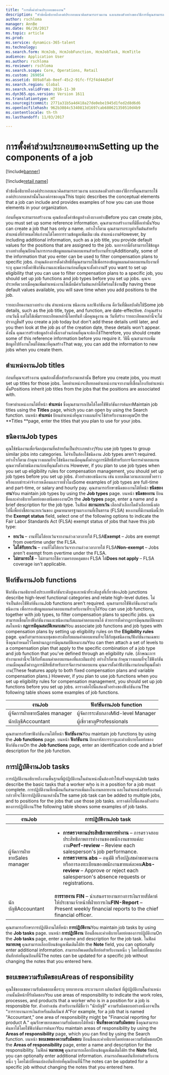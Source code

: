 ```yaml
---
title: "การตั้งค่าส่วนประกอบของงาน"
description: "หัวข้อนี้อธิบายถึงองค์ประกอบแนวคิดสามารถรวมงาน และแสดงตัวอย่างของวิธีการที่คุณสามารถใช้องค์ประกอบเหล่านั้นในองค์กรของคุณ"
author: rschloma
manager: AnnBe
ms.date: 06/20/2017
ms.topic: article
ms.prod: 
ms.service: dynamics-365-talent
ms.technology: 
ms.search.form: HcmJob, HcmJobFunction, HcmJobTask, HcmTitle
audience: Application User
ms.author: rschloma
ms.reviewer: rschloma
ms.search.scope: Core, Operations, Retail
ms.custom: 269054
ms.assetid: 889a8fab-0eef-45c2-91fc-ff2f4d44d54f
ms.search.region: Global
ms.search.validFrom: 2016-11-30
ms.dyn365.ops.version: Version 1611
ms.translationtype: HT
ms.sourcegitcommit: 2771a31b5a4d418a27de0ebe1945d1fed2d8d6d6
ms.openlocfilehash: 962b3084c5340813d1697cab680621350510d4b9
ms.contentlocale: th-th
ms.lasthandoff: 11/03/2017

---
```


# <a name="setting-up-the-components-of-a-job"></a><span data-ttu-id="6810e-103">การตั้งค่าส่วนประกอบของงาน</span><span class="sxs-lookup"><span data-stu-id="6810e-103">Setting up the components of a job</span></span>

[!include[banner](includes/banner.md)]

[!include[retail name](includes/retail-name.md)]


<span data-ttu-id="6810e-104">หัวข้อนี้อธิบายถึงองค์ประกอบแนวคิดสามารถรวมงาน และแสดงตัวอย่างของวิธีการที่คุณสามารถใช้องค์ประกอบเหล่านั้นในองค์กรของคุณ</span><span class="sxs-lookup"><span data-stu-id="6810e-104">This topic describes the conceptual elements that a job can include and provides examples of how you can use those elements in your organization.</span></span> 

<span data-ttu-id="6810e-105">ก่อนที่คุณจะสามารถสร้างงาน คุณต้องตั้งค่าข้อมูลอ้างอิงบางอย่าง</span><span class="sxs-lookup"><span data-stu-id="6810e-105">Before you can create jobs, you must set up some reference information.</span></span> <span data-ttu-id="6810e-106">คุณสามารถสร้างงานที่มีชื่อเท่านั้น</span><span class="sxs-lookup"><span data-stu-id="6810e-106">You can create a job that has only a name.</span></span> <span data-ttu-id="6810e-107">อย่างไรก็ตาม คุณสามารถระบุค่าเริ่มต้นสำหรับตำแหน่งที่กำหนดให้แก่งานได้โดยการรวมข้อมูลเพิ่มเติม เช่น ตำแหน่งงาน</span><span class="sxs-lookup"><span data-stu-id="6810e-107">However, by including additional information, such as a job title, you provide default values for the positions that are assigned to the job.</span></span> <span data-ttu-id="6810e-108">นอกจากนี้ยังสามารถใช้ข้อมูลบางอย่างที่คุณป้อนในการกรองข้อมูลแผนค่าตอบแทนสำหรับงานที่ระบุ</span><span class="sxs-lookup"><span data-stu-id="6810e-108">Additionally, some of the information that you enter can be used to filter compensation plans to specific jobs.</span></span> <span data-ttu-id="6810e-109">ถ้าคุณต้องการตั้งค่าสิทธิ์ที่คุณสามารถใช้เพื่อกรองข้อมูลแผนค่าตอบแทนกับงานที่ระบุ คุณควรตั้งค่าฟังก์ชันงานและชนิดงานก่อนที่คุณจะตั้งค่างาน</span><span class="sxs-lookup"><span data-stu-id="6810e-109">If you want to set up eligibility that you can use to filter compensation plans to a specific job, you should set up job functions and job types before you set up jobs.</span></span> <span data-ttu-id="6810e-110">คุณจะประหยัดเวลาเมื่อคุณเพิ่มตำแหน่งงานได้เมื่อมีค่าเริ่มต้นเหล่านี้ที่พร้อมใช้งาน</span><span class="sxs-lookup"><span data-stu-id="6810e-110">By having these default values available, you will save time when you add positions to the job.</span></span> 

<span data-ttu-id="6810e-111">รายละเอียดงานบางอย่าง เช่น ตำแหน่งงาน ชนิดงาน และฟังก์ชันงาน คือวันที่มีผลบังคับใช้</span><span class="sxs-lookup"><span data-stu-id="6810e-111">Some job details, such as the job title, type, and function, are date-effective.</span></span> <span data-ttu-id="6810e-112">ถ้าคุณสร้างงานวันนี้ แต่ไม่ได้เพิ่มรายละเอียดเหล่านี้โดยทันที เมื่อคุณดูงาน ณ วันที่สร้าง รายละเอียดเหล่านี้จะไม่ปรากฏขึ้น</span><span class="sxs-lookup"><span data-stu-id="6810e-112">If you create a job today but don't add these details until later, and you then look at the job as of the creation date, these details won't appear.</span></span> <span data-ttu-id="6810e-113">ดังนั้น คุณควรสร้างข้อมูลอ้างอิงนี้บางส่วนก่อนที่คุณจะต้องใช้</span><span class="sxs-lookup"><span data-stu-id="6810e-113">Therefore, you should create some of this reference information before you require it.</span></span> <span data-ttu-id="6810e-114">วิธีนี้ คุณสามารถเพิ่มข้อมูลไปยังงานใหม่ได้ขณะที่คุณสร้าง</span><span class="sxs-lookup"><span data-stu-id="6810e-114">That way, you can add the information to new jobs when you create them.</span></span>

## <a name="job-titles"></a><span data-ttu-id="6810e-115">ตำแหน่งงาน</span><span class="sxs-lookup"><span data-stu-id="6810e-115">Job titles</span></span>
<span data-ttu-id="6810e-116">ก่อนที่คุณจะสร้างงาน คุณต้องตั้งชื่อสำหรับงานเหล่านั้น </span><span class="sxs-lookup"><span data-stu-id="6810e-116">Before you create jobs, you must set up titles for those jobs.</span></span> <span data-ttu-id="6810e-117">โดยตำแหน่งจะสืบทอดตำแหน่งงานจากงานที่เชื่อมโยงกับตำแหน่งนั้น</span><span class="sxs-lookup"><span data-stu-id="6810e-117">Positions inherit job titles from the jobs that the positions are associated with.</span></span> 

<span data-ttu-id="6810e-118">รักษาตำแหน่งงานได้ที่หน้า **ตำแหน่ง** ซึ่งคุณสามารถเปิดได้โดยใช้ฟังก์ชันการค้นหา</span><span class="sxs-lookup"><span data-stu-id="6810e-118">Maintain job titles using the **Titles** page, which you can open by using the Search function.</span></span> <span data-ttu-id="6810e-119">บนหน้า **ตำแหน่ง** ป้อนตำแหน่งที่คุณวางแผนที่จะใช้สำหรับงานของคุณ</span><span class="sxs-lookup"><span data-stu-id="6810e-119">On the **Titles **page, enter the titles that you plan to use for your jobs.</span></span>

## <a name="job-types"></a><span data-ttu-id="6810e-120">ชนิดงาน</span><span class="sxs-lookup"><span data-stu-id="6810e-120">Job types</span></span>
<span data-ttu-id="6810e-121">คุณใช้ชนิดงานเพื่อจัดกลุ่มงานที่คล้ายกันเป็นประเภทต่างๆ</span><span class="sxs-lookup"><span data-stu-id="6810e-121">You use job types to group similar jobs into categories.</span></span> <span data-ttu-id="6810e-122">ไม่จำเป็นต้องใช้ชนิดงาน </span><span class="sxs-lookup"><span data-stu-id="6810e-122">Job types aren't required.</span></span> <span data-ttu-id="6810e-123">อย่างไรก็ตาม ถ้าคุณวางแผนที่จะใช้ชนิดงานเมื่อคุณตั้งค่ากฎการมีสิทธิ์สำหรับการจัดการค่าตอบแทน คุณควรตั้งค่าชนิดงานก่อนที่คุณตั้งค่างาน </span><span class="sxs-lookup"><span data-stu-id="6810e-123">However, if you plan to use job types when you set up eligibility rules for compensation management, you should set up job types before you set up jobs.</span></span> <span data-ttu-id="6810e-124">ตัวอย่างของชนิดงาน เช่น แบบเต็มเวลาและแบบชั่วคราว หรือแบบชำระค่าจ้างรายเดือนและรายชั่วโมง</span><span class="sxs-lookup"><span data-stu-id="6810e-124">Some examples of job types are full-time and part-time, or salary and hourly pay.</span></span> <span data-ttu-id="6810e-125">คุณสามารถรักษาชนิดของงานได้ที่หน้า **ชนิดของงาน**</span><span class="sxs-lookup"><span data-stu-id="6810e-125">You maintain job types by using the **Job types** page.</span></span> <span data-ttu-id="6810e-126">บนหน้า **ชนิดของงาน** ป้อนชื่อและคำอธิบายโดยย่อของชนิดของงาน</span><span class="sxs-lookup"><span data-stu-id="6810e-126">On the **Job types** page, enter a name and a brief description for the job type.</span></span> <span data-ttu-id="6810e-127">ในฟิลด์ **สถานะยกเว้น** เลือกตัวเลือกใดตัวเลือกหนึ่งต่อไปนี้เพื่อบ่งชี้สถานะยกเว้นของ ฎหมายมาตรฐานแรงงานที่เป็นธรรม (FLSA) ของงานที่มีงานชนิดนี้:</span><span class="sxs-lookup"><span data-stu-id="6810e-127">In the **Exempt status** field, select one of the following options to indicate the Fair Labor Standards Act (FLSA) exempt status of jobs that have this job type:</span></span>

-   <span data-ttu-id="6810e-128">**ยกเว้น** – งานที่ไม่ได้ยกเว้นจากงานล่วงเวลาภายใต้ FLSA</span><span class="sxs-lookup"><span data-stu-id="6810e-128">**Exempt** – Jobs are exempt from overtime under the FLSA.</span></span>
-   <span data-ttu-id="6810e-129">**ไม่ได้รับยกเว้น** – งานที่ไม่ได้ยกเว้นจากงานล่วงเวลาภายใต้ FLSA</span><span class="sxs-lookup"><span data-stu-id="6810e-129">**Non-exempt** – Jobs aren't exempt from overtime under the FLSA.</span></span>
-   <span data-ttu-id="6810e-130">**ไม่สามารถใช้** – ไม่สามารถใช้ความครอบคลุมของ FLSA ได้</span><span class="sxs-lookup"><span data-stu-id="6810e-130">**Does not apply** – FLSA coverage isn't applicable.</span></span>

## <a name="job-functions"></a><span data-ttu-id="6810e-131">ฟังก์ชันงาน</span><span class="sxs-lookup"><span data-stu-id="6810e-131">Job functions</span></span>
<span data-ttu-id="6810e-132">ฟังก์ชันงานอธิบายถึงประเภทฟังก์ชันระดับสูงและหน้าที่ระดับสูงที่เกี่ยวข้อง</span><span class="sxs-lookup"><span data-stu-id="6810e-132">Job junctions describe high-level functional categories and relate high-level duties.</span></span> <span data-ttu-id="6810e-133">ไม่จำเป็นต้องใช้ฟังก์ชันงาน</span><span class="sxs-lookup"><span data-stu-id="6810e-133">Job functions aren't required.</span></span> <span data-ttu-id="6810e-134">คุณสามารถใช้ฟังก์ชันงานร่วมกับชนิดงาน เพื่อกรองข้อมูลแผนค่าตอบแทนสำหรับงานที่ระบุได้</span><span class="sxs-lookup"><span data-stu-id="6810e-134">You can use job functions, together with job types, to filter compensation plans to specific jobs.</span></span> <span data-ttu-id="6810e-135">คุณสามารถเชื่อมโยงฟังก์ชันงานและชนิดงานกับแผนค่าตอบแทนได้ ด้วยการตั้งค่ากฎการมีคุณสมบัติเหมาะสมในหน้า **กฎการมีคุณสมบัติเหมาะสม**</span><span class="sxs-lookup"><span data-stu-id="6810e-135">You associate job functions and job types with compensation plans by setting up eligibility rules on the **Eligibility rules** page.</span></span> <span data-ttu-id="6810e-136">คุณยังสามารถแนบชุดของระดับกับแผนค่าตอบแทนที่จะใช้กับชุดชนิดงาน/ฟังก์ชันงานเฉพาะ ซึ่งคุณกำหนดไว้โดยผ่านกฎการมีคุณสมบัติเหมาะสม</span><span class="sxs-lookup"><span data-stu-id="6810e-136">You can then attach a set of levels to a compensation plan that apply to the specific combination of a job type and job function that you've defined through an eligibility rule.</span></span> <span data-ttu-id="6810e-137">(ลักษณะการทำงานเหล่านี้จะใช้กับทั้งแผนค่าตอบแทนคงที่และผันแปร) อย่างไรก็ตาม ถ้าคุณวางแผนที่จะใช้ฟังก์ชันงานเมื่อคุณตั้งค่ากฎการมีสิทธิ์สำหรับการจัดการค่าตอบแทน คุณควรตั้งค่าฟังก์ชันงานก่อนที่คุณตั้งค่างาน</span><span class="sxs-lookup"><span data-stu-id="6810e-137">(These features apply to both fixed compensation plans and variable compensation plans.) However, if you plan to use job functions when you set up eligibility rules for compensation management, you should set up job functions before you set up jobs.</span></span> <span data-ttu-id="6810e-138">ตารางต่อไปนี้แสดงตัวอย่างของฟังก์ชันงาน</span><span class="sxs-lookup"><span data-stu-id="6810e-138">The following table shows some examples of job functions.</span></span>

| <span data-ttu-id="6810e-139">งาน</span><span class="sxs-lookup"><span data-stu-id="6810e-139">Job</span></span>           | <span data-ttu-id="6810e-140">ฟังก์ชันงาน</span><span class="sxs-lookup"><span data-stu-id="6810e-140">Job function</span></span>         |
|---------------|----------------------|
| <span data-ttu-id="6810e-141">ผู้จัดการฝ่ายขาย</span><span class="sxs-lookup"><span data-stu-id="6810e-141">Sales manager</span></span> | <span data-ttu-id="6810e-142">ผู้จัดการระดับกลาง</span><span class="sxs-lookup"><span data-stu-id="6810e-142">Mid-level Manager</span></span>    |
| <span data-ttu-id="6810e-143">นักบัญชี</span><span class="sxs-lookup"><span data-stu-id="6810e-143">Accountant</span></span>    | <span data-ttu-id="6810e-144">ผู้เชี่ยวชาญ</span><span class="sxs-lookup"><span data-stu-id="6810e-144">Professionals</span></span>        |

<span data-ttu-id="6810e-145">คุณสามารถรักษาฟังก์ชันงานได้ที่หน้า **ฟังก์ชันงาน**</span><span class="sxs-lookup"><span data-stu-id="6810e-145">You maintain job functions by using the **Job functions** page.</span></span> <span data-ttu-id="6810e-146">บนหน้า **ฟังก์ชันงาน** ป้อนรหัสการระบุและคำอธิบายโดยย่อของฟังก์ชันงาน</span><span class="sxs-lookup"><span data-stu-id="6810e-146">On the **Job functions** page, enter an identification code and a brief description for the job function.</span></span>

## <a name="job-tasks"></a><span data-ttu-id="6810e-147">การปฏิบัติงาน</span><span class="sxs-lookup"><span data-stu-id="6810e-147">Job tasks</span></span>
<span data-ttu-id="6810e-148">การปฏิบัติงานอธิบายถึงงานพื้นฐานที่ผู้ปฏิบัติงานในตำแหน่งนั้นต้องทำให้เสร็จสมบูรณ์</span><span class="sxs-lookup"><span data-stu-id="6810e-148">Job tasks describe the basic tasks that a worker who is in a position for a job must complete.</span></span> <span data-ttu-id="6810e-149">การปฏิบัติงานที่เหมือนกันสามารถเพิ่มลงในงานหลายงาน และในตำแหน่งสำหรับงานดังกล่าวที่จะใช้การปฏิบัติงานเหล่านั้น</span><span class="sxs-lookup"><span data-stu-id="6810e-149">The same job task can be added to multiple jobs, and to positions for the jobs that use those job tasks.</span></span> <span data-ttu-id="6810e-150">ตารางต่อไปนี้แสดงตัวอย่างของการปฏิบัติงาน</span><span class="sxs-lookup"><span data-stu-id="6810e-150">The following table shows some examples of job tasks.</span></span>

<table>
<thead>
<tr class="header">
<th><span data-ttu-id="6810e-151">งาน</span><span class="sxs-lookup"><span data-stu-id="6810e-151">Job</span></span></th>
<th><span data-ttu-id="6810e-152">การปฏิบัติงาน</span><span class="sxs-lookup"><span data-stu-id="6810e-152">Job task</span></span></th>
</tr>
</thead>
<tbody>
<tr class="odd">
<td><span data-ttu-id="6810e-153">ผู้จัดการฝ่ายขาย</span><span class="sxs-lookup"><span data-stu-id="6810e-153">Sales manager</span></span></td>
<td><ul>
<li><span data-ttu-id="6810e-154"><strong>การตรวจทานประสิทธิภาพการทำงาน</strong> – การตรวจสอบประสิทธิภาพการทำงานของพนักงานขายแต่ละงาน</span><span class="sxs-lookup"><span data-stu-id="6810e-154"><strong>Perf-review</strong> – Review each salesperson's job performance.</span></span></li>
<li><span data-ttu-id="6810e-155"><strong>การตรวจทาน abs</strong> – อนุมัติ หรือปฏิเสธคำขอขาดงานหรือการลงทะเบียนของพนักงานขายแต่ละคน</span><span class="sxs-lookup"><span data-stu-id="6810e-155"><strong>Abs-review</strong> – Approve or reject each salesperson's absence requests or registrations.</span></span></li>
</ul></td>
</tr>
<tr class="even">
<td><span data-ttu-id="6810e-156">นักบัญชี</span><span class="sxs-lookup"><span data-stu-id="6810e-156">Accountant</span></span></td>
<td><span data-ttu-id="6810e-157"><strong>การรายงาน FIN</strong> – นำเสนอรายงานทางการเงินรายสัปดาห์ให้ประธานเจ้าหน้าที่ฝ่ายการเงิน</span><span class="sxs-lookup"><span data-stu-id="6810e-157"><strong>FIN-Report</strong> – Present weekly financial reports to the chief financial officer.</span></span></td>
</tr>
</tbody>
</table>

<span data-ttu-id="6810e-158">คุณสามารถรักษาการปฏิบัติงานได้ที่หน้า **การปฏิบัติงาน**</span><span class="sxs-lookup"><span data-stu-id="6810e-158">You maintain job tasks by using the **Job tasks** page.</span></span> <span data-ttu-id="6810e-159">บนหน้า **การปฏิบัติงาน** ป้อนชื่อและคำอธิบายโดยย่อของการปฏิบัติงาน</span><span class="sxs-lookup"><span data-stu-id="6810e-159">On the **Job tasks** page, enter a name and description for the job task.</span></span> <span data-ttu-id="6810e-160">ในฟิลด์ **หมายเหตุ** คุณสามารถเลือกป้อนข้อมูลเพิ่มเติมได้</span><span class="sxs-lookup"><span data-stu-id="6810e-160">In the **Note** field, you can optionally enter additional information.</span></span> <span data-ttu-id="6810e-161">สามารถอัพเดตบันทึกย่อสำหรับงานหนึ่ง ๆ โดยไม่เปลี่ยนแปลงบันทึกย่อที่คุณป้อนที่นี่</span><span class="sxs-lookup"><span data-stu-id="6810e-161">The notes can be updated for a specific job without changing the notes that you entered here.</span></span>

## <a name="areas-of-responsibility"></a><span data-ttu-id="6810e-162">ขอบเขตความรับผิดชอบ</span><span class="sxs-lookup"><span data-stu-id="6810e-162">Areas of responsibility</span></span>
<span data-ttu-id="6810e-163">คุณใช้ขอบเขตความรับผิดชอบเพื่อระบุ บทบาทงาน กระบวนการ ผลิตภัณฑ์ ที่ผู้ปฏิบัติงานในตำแหน่งงานนั้นมีหน้าที่รับผิดชอบ</span><span class="sxs-lookup"><span data-stu-id="6810e-163">You use areas of responsibility to indicate the work roles, processes, and products that a worker who is in a position for a job is responsible for.</span></span> <span data-ttu-id="6810e-164">ตัวอย่างเช่น สำหรับงานที่มีชื่อว่า "นักบัญชี" ความรับผิดชอบอย่างหนึ่งอาจเป็น "การรายงานการเงินสำหรับผลิตภัณฑ์ A"</span><span class="sxs-lookup"><span data-stu-id="6810e-164">For example, for a job that is named "Accountant," one area of responsibility might be "Financial reporting for product A."</span></span> <span data-ttu-id="6810e-165">คุณรักษาขอบเขตความรับผิดชอบได้ที่หน้า **พื้นที่ของความรับผิดชอบ** ซึ่งคุณสามารถค้นหาได้โดยใช้ฟังก์ชันการค้นหา</span><span class="sxs-lookup"><span data-stu-id="6810e-165">You maintain areas of responsibility by using the **Areas of responsibility** page, which you can find by using the Search function.</span></span> <span data-ttu-id="6810e-166">บนหน้า **ขอบเขตของความรับผิดชอบ** ป้อนชื่อและคำอธิบายโดยย่อของความรับผิดชอบ</span><span class="sxs-lookup"><span data-stu-id="6810e-166">On the **Areas of responsibility** page, enter a name and description for the responsibility.</span></span> <span data-ttu-id="6810e-167">ในฟิลด์ **หมายเหตุ** คุณสามารถเลือกป้อนข้อมูลเพิ่มเติมได้</span><span class="sxs-lookup"><span data-stu-id="6810e-167">In the **Note** field, you can optionally enter additional information.</span></span> <span data-ttu-id="6810e-168">สามารถอัพเดตบันทึกย่อสำหรับงานหนึ่ง ๆ โดยไม่เปลี่ยนแปลงบันทึกย่อที่คุณป้อนที่นี่</span><span class="sxs-lookup"><span data-stu-id="6810e-168">The notes can be updated for a specific job without changing the notes that you entered here.</span></span>




